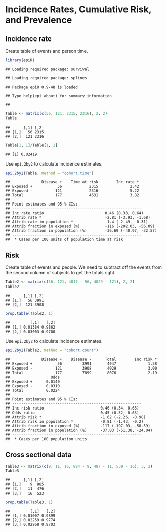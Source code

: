 Incidence Rates, Cumulative Risk, and Prevalence
=====

## Incidence rate

Create table of events and person time.

```r
library(epiR)
```

```
## Loading required package: survival
```

```
## Loading required package: splines
```

```
## Package epiR 0.9-48 is loaded
```

```
## Type help(epi.about) for summary information
```

```
## 
```

```r
Table <- matrix(c(56, 121, 2315, 2316), 2, 2)
Table
```

```
##      [,1] [,2]
## [1,]   56 2315
## [2,]  121 2316
```

```r
Table[1, 1]/Table[1, 2]
```

```
## [1] 0.02419
```


Use `epi.2by2` to calculate incidence estimates.

```r
epi.2by2(Table, method = "cohort.time")
```

```
##              Disease +    Time at risk        Inc rate *
## Exposed +           56            2315              2.42
## Exposed -          121            2316              5.22
## Total              177            4631              3.82
## 
## Point estimates and 95 % CIs:
## ---------------------------------------------------------
## Inc rate ratio                           0.46 (0.33, 0.64)
## Attrib rate *                            -2.81 (-3.93, -1.68)
## Attrib rate in population *              -1.4 (-2.49, -0.31)
## Attrib fraction in exposed (%)           -116 (-202.03, -56.09)
## Attrib fraction in population (%)        -36.69 (-40.97, -32.57)
## ---------------------------------------------------------
##  * Cases per 100 units of population time at risk
```


## Risk 
Create table of events and people. We need to subtract off the events from the second column of subjects to get the totals right.

```r
Table2 <- matrix(c(56, 121, 4047 - 56, 4029 - 121), 2, 2)
Table2
```

```
##      [,1] [,2]
## [1,]   56 3991
## [2,]  121 3908
```

```r
prop.table(Table2, 1)
```

```
##         [,1]   [,2]
## [1,] 0.01384 0.9862
## [2,] 0.03003 0.9700
```


Use `epi.2by2` to calculate incidence estimates.

```r
epi.2by2(Table2, method = "cohort.count")
```

```
##              Disease +    Disease -      Total        Inc risk *
## Exposed +           56         3991       4047              1.38
## Exposed -          121         3908       4029              3.00
## Total              177         7899       8076              2.19
##                  Odds
## Exposed +      0.0140
## Exposed -      0.0310
## Total          0.0224
## 
## Point estimates and 95 % CIs:
## ---------------------------------------------------------
## Inc risk ratio                         0.46 (0.34, 0.63)
## Odds ratio                             0.45 (0.32, 0.63)
## Attrib risk *                          -1.62 (-2.26, -0.98)
## Attrib risk in population *            -0.81 (-1.43, -0.2)
## Attrib fraction in exposed (%)         -117 (-197.03, -58.59)
## Attrib fraction in population (%)      -37.03 (-51.38, -24.04)
## ---------------------------------------------------------
##  * Cases per 100 population units
```


## Cross sectional data

```r
Table3 <- matrix(c(9, 11, 16, 894 - 9, 487 - 11, 539 - 16), 3, 2)
Table3
```

```
##      [,1] [,2]
## [1,]    9  885
## [2,]   11  476
## [3,]   16  523
```

```r
prop.table(Table3, 1)
```

```
##         [,1]   [,2]
## [1,] 0.01007 0.9899
## [2,] 0.02259 0.9774
## [3,] 0.02968 0.9703
```

